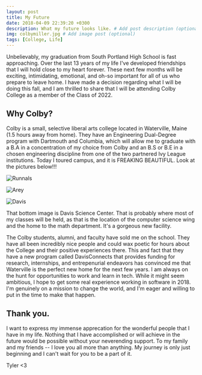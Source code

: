 ```yaml
---
layout: post
title: My Future
date: 2018-04-09 22:39:20 +0300
description: What my future looks like. # Add post description (optional)
img: colbymiller.jpg # Add image post (optional)
tags: [College, Life]
---
```


Unbelievably, my graduation from South Portland High School is fast approaching. Over the last 13 years of my life I've developed friendships that I will hold close to my heart forever. These next few months will be exciting, intimidating, emotional, and oh-so important for all of us who prepare to leave home. I have made a decision regarding what I will be doing this fall, and I am thrilled to share that I will be attending Colby College as a member of the Class of 2022.

## Why Colby?

Colby is a small, selective liberal arts college located in Waterville, Maine (1.5 hours away from home). They have an Engineering Dual-Degree program with Dartmouth and Columbia, which will allow me to graduate with a B.A in a concentration of my choice from Colby and an B.S or B.E in a chosen engineering discipline from one of the two partnered Ivy League institutions. Today I toured campus, and it is FREAKING BEAUTIFUL. Look at the pictures below!!!

![Runnals]({{site.baseurl}}/assets/img/colbyrunnals.jpg)
 
![Arey]({{site.baseurl}}/assets/img/colbyarey.JPG)
 
![Davis]({{site.baseurl}}/assets/img/colbydavis.png)

That bottom image is Davis Science Center. That is probably where most of my classes will be held, as that is the location of the computer science wing and the home to the math department. It's a gorgeous new facility. 

The Colby students, alumni, and faculty have sold me on the school. They have all been incredibly nice people and could wax poetic for hours about the College and their positive experiences there. This and fact that they have a new program called DavisConnects that provides funding for research, internships, and entrepenurial endeavors has convinced me that Waterville is the perfect new home for the next few years. I am always on the hunt for opportunities to work and learn in tech. While it might seem ambitious, I hope to get some real experience working in software in 2018. I'm genuinely on a mission to change the world, and I'm eager and willing to put in the time to make that happen.

## Thank you.

I want to express my immense apprecation for the wonderful people that I have in my life. Nothing that I have accomplished or will achieve in the future would be possible without your neverending support. To my family and my friends -- I love you all more than anything. My journey is only just beginning and I can't wait for you to be a part of it. 

Tyler <3
